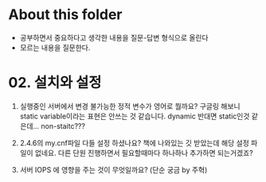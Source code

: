 # About this folder

- 공부하면서 중요하다고 생각한 내용을 질문-답변 형식으로 올린다
- 모르는 내용을 질문한다.

# 02. 설치와 설정

1. 실행중인 서버에서 변경 불가능한 정적 변수가 영어로 뭘까요? 구글링 해보니 static variable이라는 표현은 안쓰는 것 같습니다. dynamic 반대면 static인것 같은데... non-staitc???

2. 2.4.6의 my.cnf파일 다들 설정 하셨나요? 책에 나와있는 깃 받았는데 해당 설정 파일이 없네요. 다른 단원 진행하면서 필요할때마다 하나하나 추가하면 되는거겠죠?

3. 서버 IOPS 에 영향을 주는 것이 무엇일까요? \(단순 궁금 by 주혁)


